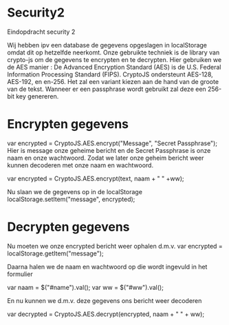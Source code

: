# Security2
Eindopdracht security 2

Wij hebben ipv een database de gegevens opgeslagen in localStorage omdat dit op hetzelfde neerkomt.
Onze gebruikte techniek is de library van crypto-js om de gegevens te encrypten en te decrypten.
Hier gebruiken we de AES manier : De Advanced Encryption Standard (AES) is de U.S. Federal Information Processing Standard (FIPS).
CryptoJS ondersteunt AES-128, AES-192, en en-256. Het zal een variant kiezen aan de hand van de groote van de tekst.
Wanneer er een passphrase wordt gebruikt zal deze een 256-bit key genereren.

# Encrypten gegevens

var encrypted = CryptoJS.AES.encrypt("Message", "Secret Passphrase");
Hier is message onze geheime bericht  en de Secret Passphrase is onze naam en onze wachtwoord.
Zodat we later onze geheim bericht weer kunnen decoderen met onze naam en wachtwoord.

var encrypted = CryptoJS.AES.encrypt(text, naam + " " +ww);



Nu slaan we de gegevens op in de localStorage localStorage.setItem("message", encrypted);


# Decrypten gegevens

Nu moeten we onze encrypted bericht weer ophalen d.m.v. 
var encrypted = localStorage.getItem("message");

Daarna halen we de naam en wachtwoord op die wordt ingevuld in het formulier

var naam = $("#name").val();
var ww = $("#ww").val();

En nu kunnen we d.m.v. deze gegevens ons bericht weer decoderen

var decrypted = CryptoJS.AES.decrypt(encrypted, naam + " " + ww);





